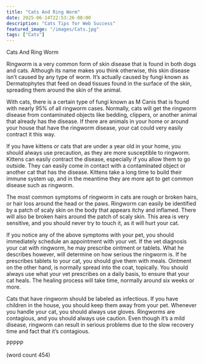 ```yaml
---
title: "Cats And Ring Worm"
date: 2025-06-14T22:53:26-08:00
description: "Cats Tips for Web Success"
featured_image: "/images/Cats.jpg"
tags: ["Cats"]
---
```


Cats And Ring Worm

Ringworm is a very common form of skin disease that is found in both dogs and cats.  Although its name makes you think otherwise, this skin disease isn’t caused by any type of worm.  It’s actually caused by fungi known as Dermatophytes that feed on dead tissues found in the surface of the skin, spreading them around the skin of the animal.

With cats, there is a certain type of fungi known as M Canis that is found with nearly 95% of all ringworm cases.  Normally, cats will get the ringworm disease from contaminated objects like bedding, clippers, or another animal that already has the disease.  If there are animals in your home or around your house that have the ringworm disease, your cat could very easily contract it this way.

If you have kittens or cats that are under a year old in your home, you should always use precaution, as they are more susceptible to ringworm.  Kittens can easily contract the disease, especially if you allow them to go outside.  They can easily come in contact with a contaminated object or another cat that has the disease.  Kittens take a long time to build their immune system up, and in the meantime they are more apt to get common disease such as ringworm.

The most common symptoms of ringworm in cats are rough or broken hairs, or hair loss around the head or the paws.  Ringworm can easily be identified by a patch of scaly skin on the body that appears itchy and inflamed.  There will also be broken hairs around the patch of scaly skin.  This area is very sensitive, and you should never try to touch it, as it will hurt your cat.

If you notice any of the above symptoms with your pet, you should immediately schedule an appointment with your vet.  If the vet diagnosis your cat with ringworm, he may prescribe ointment or tablets.  What he describes however, will determine on how serious the ringworm is.  If he prescribes tablets to your cat, you should give them with meals.  Ointment on the other hand, is normally spread into the coat, topically.  You should always use what your vet prescribes on a daily basis, to ensure that your cat heals.  The healing process will take time, normally around six weeks or more.

Cats that have ringworm should be labeled as infectious.  If you have children in the house, you should keep them away from your pet. Whenever you handle your cat, you should always use gloves.  Ringworms are contagious, and you should always use caution.  Even though it’s a mild disease, ringworm can result in serious problems due to the slow recovery time and fact that it’s contagious.

PPPPP

(word count 454)
